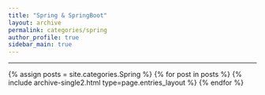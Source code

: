 ```yaml
---
title: "Spring & SpringBoot"
layout: archive
permalink: categories/spring
author_profile: true
sidebar_main: true
---
```


<!-- 공백이 포함되어 있는 카테고리 이름의 경우 site.categories['a b c'] 이런식으로! -->

---

{% assign posts = site.categories.Spring %}
{% for post in posts %} {% include archive-single2.html type=page.entries_layout %} {% endfor %}
